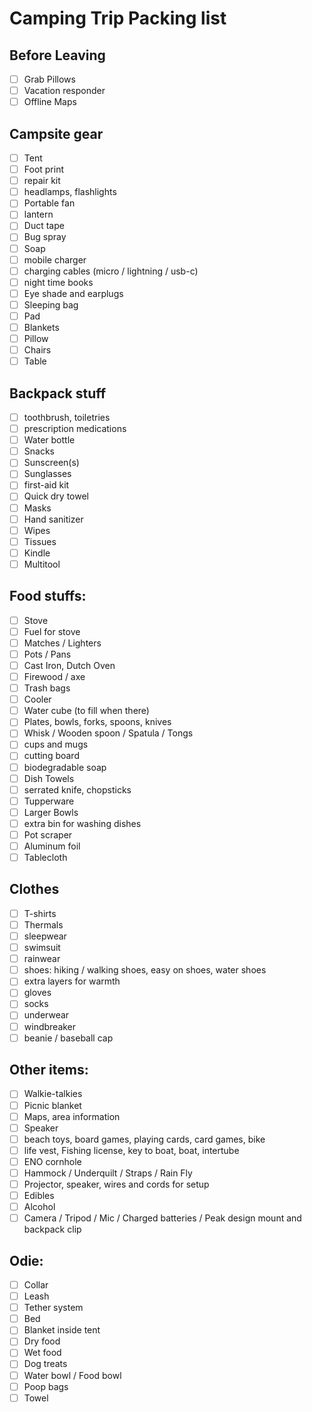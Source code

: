 # Camping Trip Packing list

## Before Leaving

- [ ] Grab Pillows
- [ ] Vacation responder
- [ ] Offline Maps

## Campsite gear

- [ ] Tent
- [ ] Foot print
- [ ] repair kit
- [ ] headlamps, flashlights
- [ ] Portable fan
- [ ] lantern
- [ ] Duct tape
- [ ] Bug spray
- [ ] Soap
- [ ] mobile charger
- [ ] charging cables (micro / lightning / usb-c)
- [ ] night time books
- [ ] Eye shade and earplugs
- [ ] Sleeping bag
- [ ] Pad
- [ ] Blankets
- [ ] Pillow
- [ ] Chairs
- [ ] Table

## Backpack stuff

- [ ] toothbrush, toiletries
- [ ] prescription medications
- [ ] Water bottle
- [ ] Snacks
- [ ] Sunscreen(s)
- [ ] Sunglasses
- [ ] first-aid kit
- [ ] Quick dry towel
- [ ] Masks
- [ ] Hand sanitizer
- [ ] Wipes
- [ ] Tissues
- [ ] Kindle
- [ ] Multitool

## Food stuffs:

- [ ] Stove
- [ ] Fuel for stove
- [ ] Matches / Lighters
- [ ] Pots / Pans
- [ ] Cast Iron, Dutch Oven
- [ ] Firewood / axe
- [ ] Trash bags
- [ ] Cooler
- [ ] Water cube (to fill when there)
- [ ] Plates, bowls, forks, spoons, knives
- [ ] Whisk / Wooden spoon / Spatula / Tongs
- [ ] cups and mugs
- [ ] cutting board
- [ ] biodegradable soap
- [ ] Dish Towels
- [ ] serrated knife, chopsticks
- [ ] Tupperware
- [ ] Larger Bowls
- [ ] extra bin for washing dishes
- [ ] Pot scraper
- [ ] Aluminum foil
- [ ] Tablecloth

## Clothes

- [ ] T-shirts
- [ ] Thermals
- [ ] sleepwear
- [ ] swimsuit
- [ ] rainwear
- [ ] shoes: hiking / walking shoes, easy on shoes, water shoes
- [ ] extra layers for warmth
- [ ] gloves
- [ ] socks
- [ ] underwear
- [ ] windbreaker
- [ ] beanie / baseball cap

## Other items:

- [ ] Walkie-talkies
- [ ] Picnic blanket
- [ ] Maps, area information
- [ ] Speaker
- [ ] beach toys, board games, playing cards, card games, bike
- [ ] life vest, Fishing license, key to boat, boat, intertube
- [ ] ENO cornhole
- [ ] Hammock / Underquilt / Straps / Rain Fly
- [ ] Projector, speaker, wires and cords for setup
- [ ] Edibles
- [ ] Alcohol
- [ ] Camera / Tripod / Mic / Charged batteries / Peak design mount and backpack clip

## Odie:

- [ ] Collar
- [ ] Leash
- [ ] Tether system
- [ ] Bed
- [ ] Blanket inside tent
- [ ] Dry food
- [ ] Wet food
- [ ] Dog treats
- [ ] Water bowl / Food bowl
- [ ] Poop bags
- [ ] Towel
